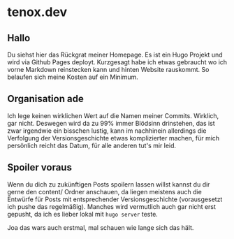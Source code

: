 # tenox.dev

## Hallo
Du siehst hier das Rückgrat meiner Homepage. Es ist ein Hugo Projekt und wird via Github Pages deployt. Kurzgesagt habe ich etwas gebraucht wo ich vorne Markdown reinstecken kann und hinten Website rauskommt. So belaufen sich meine Kosten auf ein Minimum.

## Organisation ade
Ich lege keinen wirklichen Wert auf die Namen meiner Commits. Wirklich, gar nicht. Deswegen wird da zu 99% immer Blödsinn drinstehen, das ist zwar irgendwie ein bisschen lustig, kann im nachhinein allerdings die Verfolgung der Versionsgeschichte etwas komplizierter machen, für mich persönlich reicht das Datum, für alle anderen tut's mir leid.

## Spoiler voraus
Wenn du dich zu zukünftigen Posts spoilern lassen willst kannst du dir gerne den content/ Ordner anschauen, da liegen meistens auch die Entwürfe für Posts mit entsprechender Versionsgeschichte (vorausgesetzt ich pushe das regelmäßig). Manches wird vermutlich auch gar nicht erst gepusht, da ich es lieber lokal mit ```hugo server``` teste.

Joa das wars auch erstmal, mal schauen wie lange sich das hält.